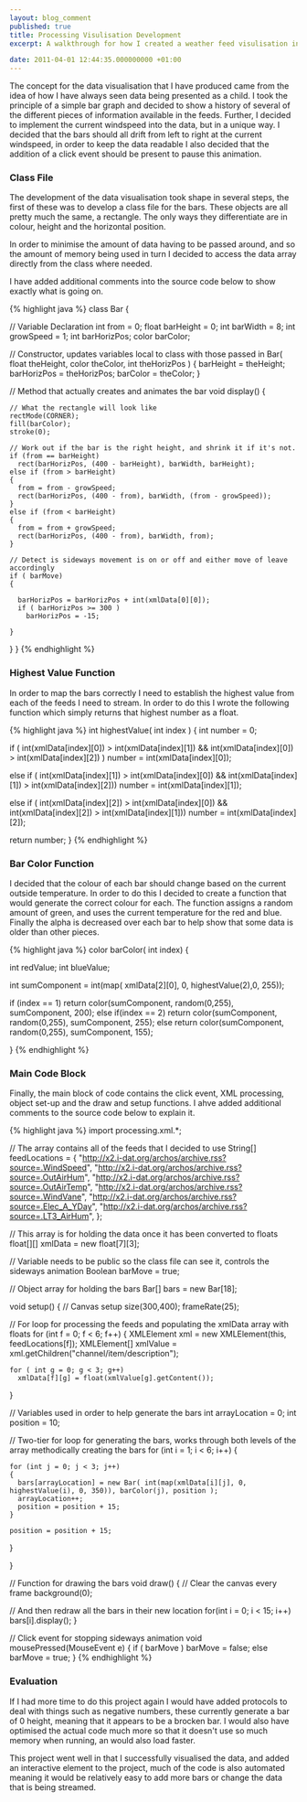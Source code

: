 ```yaml
---
layout: blog_comment
published: true
title: Processing Visulisation Development
excerpt: A walkthrough for how I created a weather feed visulisation in Processing for University.

date: 2011-04-01 12:44:35.000000000 +01:00
---
```

The concept for the data visualisation that I have produced came from the idea of how I have always seen data being presented as a child.  I took the principle of a simple bar graph and decided to show a history of several of the different pieces of information available in the feeds.  Further, I decided to implement the current windspeed into the data, but in a unique way.   I decided that the bars should all drift from left to right at the current windspeed, in order to keep the data readable I also decided that the addition of a click event should be present to pause this animation.  

### Class File

The development of the data visualisation took shape in several steps, the first of these was to develop a class file for the bars.  These objects are all pretty much the same, a rectangle.  The only ways they differentiate are in colour, height and the horizontal position.  

In order to minimise the amount of data having to be passed around, and so the amount of memory being used in turn I decided to access the data array directly from the class where needed. 

I have added additional comments into the source code below to show exactly what is going on.  

{% highlight java %}
class Bar
{

  // Variable Declaration
  int from = 0;
  float barHeight = 0;
  int barWidth = 8;
  int growSpeed = 1;
  int barHorizPos;
  color barColor;

  // Constructor, updates variables local to class with those passed in
  Bar( float theHeight, color theColor, int theHorizPos )
  {
    barHeight = theHeight;
    barHorizPos = theHorizPos;
    barColor = theColor;
  }

  // Method that actually creates and animates the bar
  void display()
  {
    
    // What the rectangle will look like
    rectMode(CORNER);
    fill(barColor);
    stroke(0);
    
    // Work out if the bar is the right height, and shrink it if it's not.  
    if (from == barHeight)
      rect(barHorizPos, (400 - barHeight), barWidth, barHeight);
    else if (from > barHeight)
    {
      from = from - growSpeed;
      rect(barHorizPos, (400 - from), barWidth, (from - growSpeed));
    }
    else if (from < barHeight)
    {
      from = from + growSpeed;
      rect(barHorizPos, (400 - from), barWidth, from);
    }
    
    // Detect is sideways movement is on or off and either move of leave accordingly 
    if ( barMove)
    {
      
      barHorizPos = barHorizPos + int(xmlData[0][0]);
      if ( barHorizPos >= 300 )
        barHorizPos = -15;
        
    }
    
  }
}
{% endhighlight %}


### Highest Value Function

In order to map the bars correctly I need to establish the highest value from each of the feeds I need to stream.  In order to do this I wrote the following function which simply returns that highest number as a float.  

{% highlight java %}
int highestValue( int index )
{
  int number = 0;
  
  if ( int(xmlData[index][0]) > int(xmlData[index][1]) && int(xmlData[index][0]) > int(xmlData[index][2]) )
    number = int(xmlData[index][0]);
      
  else if ( int(xmlData[index][1]) > int(xmlData[index][0]) && int(xmlData[index][1]) > int(xmlData[index][2]))
    number = int(xmlData[index][1]);
      
  else if ( int(xmlData[index][2]) > int(xmlData[index][0]) && int(xmlData[index][2]) > int(xmlData[index][1]))
    number = int(xmlData[index][2]);
  
  return number;
}
{% endhighlight %}

### Bar Color Function

I decided that the colour of each bar should change based on the current outside temperature.  In order to do this I decided to create a function that would generate the correct colour for each.  The function assigns a random amount of green, and uses the current temperature for the red and blue.  Finally the alpha is decreased over each bar to help show that some data is older than other pieces.  

{% highlight java %}
color barColor( int index)
{
  
  int redValue;
  int blueValue;
  
  int sumComponent = int(map( xmlData[2][0], 0, highestValue(2),0, 255));
  
  if (index == 1)
    return color(sumComponent, random(0,255), sumComponent, 200);
  else if(index == 2)
    return color(sumComponent, random(0,255), sumComponent, 255);
  else
    return color(sumComponent, random(0,255), sumComponent, 155);
  
}
{% endhighlight %}

### Main Code Block

Finally, the main block of code contains the click event, XML processing, object set-up and the draw and setup functions.  I ahve added additional comments to the source code below to explain it.  

{% highlight java %}
import processing.xml.*;

// The array contains all of the feeds that I decided to use
String[] feedLocations = { 
  "http://x2.i-dat.org/archos/archive.rss?source=.WindSpeed", 
  "http://x2.i-dat.org/archos/archive.rss?source=.OutAirHum", 
  "http://x2.i-dat.org/archos/archive.rss?source=.OutAirTemp",
  "http://x2.i-dat.org/archos/archive.rss?source=.WindVane",
  "http://x2.i-dat.org/archos/archive.rss?source=.Elec_A_YDay",
  "http://x2.i-dat.org/archos/archive.rss?source=.LT3_AirHum",
};

// This array is for holding the data once it has been converted to floats
float[][] xmlData     = new float[7][3];

// Variable needs to be public so the class file can see it, controls the sideways animation
Boolean barMove = true;

// Object array for holding the bars
Bar[] bars = new Bar[18];

void setup()
{
  // Canvas setup
  size(300,400);
  frameRate(25);
  
  // For loop for processing the feeds and populating the xmlData array with floats
  for (int f = 0; f < 6; f++)
  {
    XMLElement xml = new XMLElement(this, feedLocations[f]);
    XMLElement[] xmlValue = xml.getChildren("channel/item/description");

    for ( int g = 0; g < 3; g++)
      xmlData[f][g] = float(xmlValue[g].getContent());
  }
  
  // Variables used in order to help generate the bars
  int arrayLocation = 0;
  int position = 10;
    
  // Two-tier for loop for generating the bars, works through both levels of the array methodically creating the bars
  for (int i = 1; i < 6; i++)
  {
    
    for (int j = 0; j < 3; j++)
    {
      bars[arrayLocation] = new Bar( int(map(xmlData[i][j], 0, highestValue(i), 0, 350)), barColor(j), position );
      arrayLocation++;
      position = position + 15;
    }
    
    position = position + 15;
    
  }
  
}

// Function for drawing the bars
void draw()
{
  // Clear the canvas every frame
  background(0);

  // And then redraw all the bars in their new location
  for(int i = 0; i < 15; i++)
      bars[i].display();
}

// Click event for stopping sideways animation 
void mousePressed(MouseEvent e)
{
  if ( barMove )
    barMove = false;
  else
    barMove = true;
}
{% endhighlight %}

### Evaluation

If I had more time to do this project again I would have added protocols to deal with things such as negative numbers, these currently generate a bar of 0 height, meaning that it appears to be a brocken bar.  I would also have optimised the actual code much more so that it doesn't use so much memory when running, an would also load faster.  

This project went well in that I successfully visualised the data, and added an interactive element to the project, much of the code is also automated meaning it would be relatively easy to add more bars or change the data that is being streamed.  
